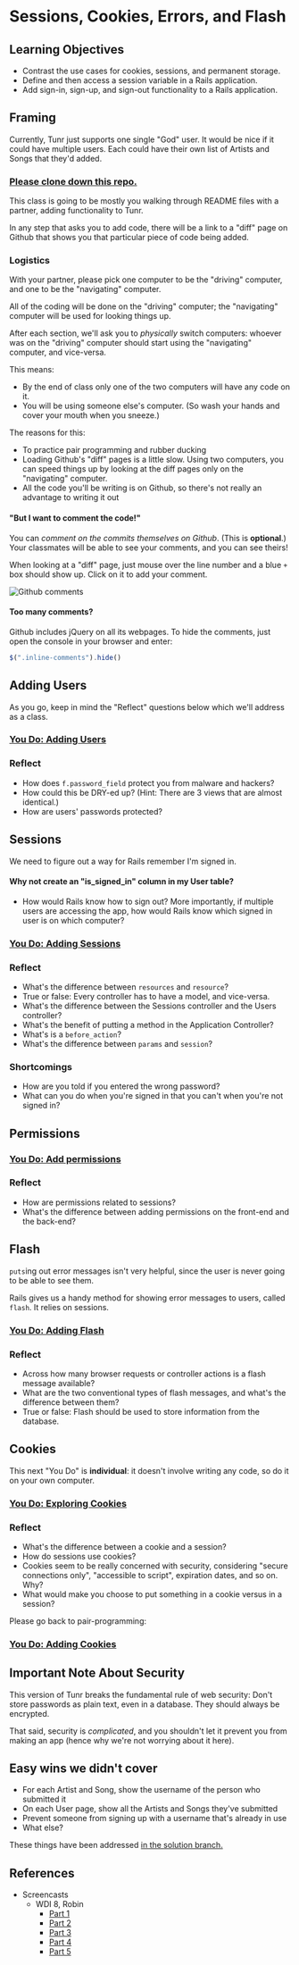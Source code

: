 # Sessions, Cookies, Errors, and Flash

## Learning Objectives
- Contrast the use cases for cookies, sessions, and permanent storage.
- Define and then access a session variable in a Rails application.
- Add sign-in, sign-up, and sign-out functionality to a Rails application.

## Framing

Currently, Tunr just supports one single "God" user. It would be nice if it could have multiple users. Each could have their own list of Artists and Songs that they'd added.

### [Please clone down this repo.](https://github.com/ga-wdi-exercises/tunr_rails_users)

This class is going to be mostly you walking through README files with a partner, adding functionality to Tunr.

In any step that asks you to add code, there will be a link to a "diff" page on Github that shows you that particular piece of code being added.

### Logistics

With your partner, please pick one computer to be the "driving" computer, and one to be the "navigating" computer.

All of the coding will be done on the "driving" computer; the "navigating" computer will be used for looking things up.

After each section, we'll ask you to *physically* switch computers: whoever was on the "driving" computer should start using the "navigating" computer, and vice-versa.

This means:

- By the end of class only one of the two computers will have any code on it.
- You will be using someone else's computer. (So wash your hands and cover your mouth when you sneeze.)

The reasons for this:

- To practice pair programming and rubber ducking
- Loading Github's "diff" pages is a little slow. Using two computers, you can speed things up by looking at the diff pages only on the "navigating" computer.
- All the code you'll be writing is on Github, so there's not really an advantage to writing it out

#### "But I want to comment the code!"

You can *comment on the commits themselves on Github*. (This is **optional**.) Your classmates will be able to see your comments, and you can see theirs!

When looking at a "diff" page, just mouse over the line number and a blue `+` box should show up. Click on it to add your comment.

![Github comments](images/gh-comments.jpg)

#### Too many comments?

Github includes jQuery on all its webpages. To hide the comments, just open the console in your browser and enter:

```js
$(".inline-comments").hide()
```

## Adding Users

As you go, keep in mind the "Reflect" questions below which we'll address as a class.

### [You Do: Adding Users](adding-users.md)

### Reflect

- How does `f.password_field` protect you from malware and hackers?
- How could this be DRY-ed up? (Hint: There are 3 views that are almost identical.)
- How are users' passwords protected?

## Sessions

We need to figure out a way for Rails remember I'm signed in.

#### Why not create an "is_signed_in" column in my User table?

- How would Rails know how to sign out? More importantly, if multiple users are accessing the app, how would Rails know which signed in user is on which computer?

### [You Do: Adding Sessions](adding-sessions.md)

### Reflect

- What's the difference between `resources` and `resource`?
- True or false: Every controller has to have a model, and vice-versa.
- What's the difference between the Sessions controller and the Users controller?
- What's the benefit of putting a method in the Application Controller?
- What's is a `before_action`?
- What's the difference between `params` and `session`?

### Shortcomings

- How are you told if you entered the wrong password?
- What can you do when you're signed in that you can't when you're not signed in?

## Permissions

### [You Do: Add permissions](adding-permissions.md)

### Reflect

- How are permissions related to sessions?
- What's the difference between adding permissions on the front-end and the back-end?

## Flash

`puts`ing out error messages isn't very helpful, since the user is never going to be able to see them.

Rails gives us a handy method for showing error messages to users, called `flash`. It relies on sessions.

### [You Do: Adding Flash](adding-flash.md)

### Reflect

- Across how many browser requests or controller actions is a flash message available?
- What are the two conventional types of flash messages, and what's the difference between them?
- True or false: Flash should be used to store information from the database.

## Cookies

This next "You Do" is **individual**: it doesn't involve writing any code, so do it on your own computer.

### [You Do: Exploring Cookies](exploring-cookies.md)

### Reflect

- What's the difference between a cookie and a session?
- How do sessions use cookies?
- Cookies seem to be really concerned with security, considering "secure connections only", "accessible to script", expiration dates, and so on. Why?
- What would make you choose to put something in a cookie versus in a session?

Please go back to pair-programming:

### [You Do: Adding Cookies](adding-cookies.md)

## Important Note About Security

This version of Tunr breaks the fundamental rule of web security: Don't store passwords as plain text, even in a database. They should always be encrypted.

That said, security is *complicated*, and you shouldn't let it prevent you from making an app (hence why we're not worrying about it here).

## Easy wins we didn't cover

- For each Artist and Song, show the username of the person who submitted it
- On each User page, show all the Artists and Songs they've submitted
- Prevent someone from signing up with a username that's already in use
- What else?

These things have been addressed [in the solution branch.](https://github.com/ga-wdi-exercises/tunr_rails_users/pull/6)

## References

- Screencasts
  - WDI 8, Robin
    - [Part 1](https://youtu.be/3YK3qDwnkQ8)
    - [Part 2](https://youtu.be/w51DnoJUsLA)
    - [Part 3](https://youtu.be/YYEtEsFE9Mw)
    - [Part 4](https://youtu.be/N67YBiLkrSE)
    - [Part 5](https://youtu.be/3h34Guspvp8)
